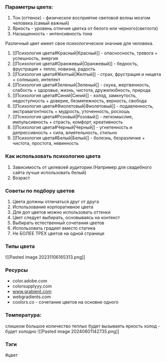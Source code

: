 
### Параметры цвета:

1. Тон (оттенок) - физическое восприятие световой волны мозгом человека.(самый важный)
2. Яркость - уровень отличия цветка от белого или черного(светлота)
3. Насыщенность - интенсивность тона


Различный цвет имеет свое психологическое значние для человека.
1. [[Психология цвета#Красный|Красный]] - опасносность, тревога + успешность, энергия
2. [[Психология цвета#Оранжевый|Оранжевый]] -  бедность, фрустрация + тепло, новизна, радость
3. [[Психология цвета#Желтый|Желтый]] - страх, фрустрация и нищета + солнышко, интелект
4. [[Психология цвета#Зеленый|Зеленый]] -  скука, жертвенность, слабость + здоровье, жизнь, чистота, дружелюбность, природа 
5. [[Психология цвета#Синий|Синий]] - холод, замкнутость, недоступность + доверие, безмятежность, верность, свобода
6. [[Психология цвета#Фиолетовый|Фиолетовый]] - подавленность, экстравагонтность + мудрость, уточенность, росхошь 
7. [[Психология цвета#Розовый|Розовый]] - легкомыслие, импульсивность + страсть, комфорт, креативность
8. [[Психология цвета#Черный|Черный]] - угнетенность и депрессивность + сила, влиятельность, стильно 
9. [[Психология цвета#Белый|Белый]] - болезнь, безразличие + чистота, простота, невинность


### Как использовать психологию цвета

1. Зависимость от целевоей аудитории.(Например для свадебного сайта лучше использовать белый)
2. Возраст

### Советы по подбору цветов

1. Цвета должны отличаться друг от друга
2. Использование корпоративное цвета
3. Для доп цветов можно использовать оттенки
4. Цвет следует выбирать, основываясь на контекст
5. Выбирать естественный сочетания цветов
6. Использовать градиет вместо статика
7. Не БОЛЕЕ ТРЕХ цветов на одной странице

### Типы цвета
![[Pasted image 20231106165313.png]]
### Ресурсы

- color.adobe.com
- colorsupplyyy.com
- www.grabient.com
- webgradients.com
- coolors.co - сочетание цветов на основне одного


### Температура:
 слишком большое количество теплых будет вызываеть яркость
 холод - будет холодно
 ![[Pasted image 20240601142735.png]]


### Тэги
#цвет